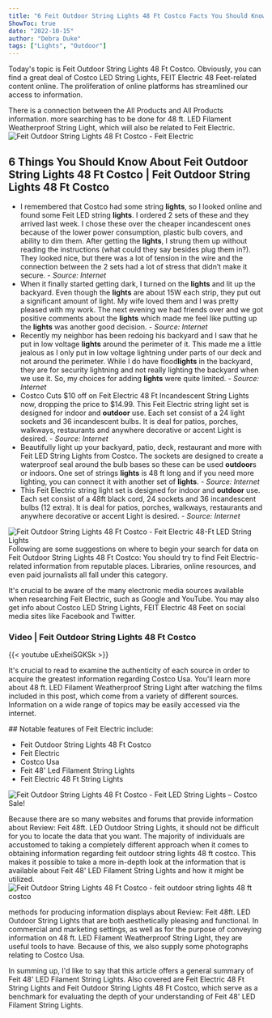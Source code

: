 ```yaml
---
title: "6 Feit Outdoor String Lights 48 Ft Costco Facts You Should Know"
ShowToc: true 
date: "2022-10-15"
author: "Debra Duke" 
tags: ["Lights", "Outdoor"]
---
```


Today's topic is Feit Outdoor String Lights 48 Ft Costco. Obviously, you can find a great deal of Costco LED String Lights, FEIT Electric 48 Feet-related content online. The proliferation of online platforms has streamlined our access to information.

There is a connection between the All Products and All Products information. more searching has to be done for 48 ft. LED Filament Weatherproof String Light, which will also be related to Feit Electric.
<img loading="lazy" src="https://www.costco.co.uk/medias/sys_master/images/h5c/h8a/12771737436190.jpg" onerror="this.onerror=null;this.src='https://blogger.googleusercontent.com/img/a/AVvXsEhe7F7TRXHtjiKvHb5vS7DmnxvpHiDyoYyYvm1nHB3Qp2_w3BnM6A2eq4v7FYxCC9bfZt3a9vIMtAYEKUiaDQbHMg-ViyGmRIj39MLp0bGFfgfYw1Dc9q_H-T0wiTm3l0Uq42dETrN9eC8aGJ9_IORZsxST1AcLR7np1koOfcc7tnHa4S8Mwz_xD9d0=s16000';" alt="Feit Outdoor String Lights 48 Ft Costco - Feit Electric" >

## 6 Things You Should Know About Feit Outdoor String Lights 48 Ft Costco | Feit Outdoor String Lights 48 Ft Costco
-   I remembered that Costco had some string **lights**, so I looked online and found some Feit LED string **lights**. I ordered 2 sets of these and they arrived last week. I chose these over the cheaper incandescent ones because of the lower power consumption, plastic bulb covers, and ability to dim them. After getting the **lights**, I strung them up without reading the instructions (what could they say besides plug them in?). They looked nice, but there was a lot of tension in the wire and the connection between the 2 sets had a lot of stress that didn’t make it secure. - <cite>Source: Internet</cite>
-   When it finally started getting dark, I turned on the **lights** and lit up the backyard. Even though the **lights** are about 15W each strip, they put out a significant amount of light. My wife loved them and I was pretty pleased with my work. The next evening we had friends over and we got positive comments about the **lights** which made me feel like putting up the **lights** was another good decision. - <cite>Source: Internet</cite>
-   Recently my neighbor has been redoing his backyard and I saw that he put in low voltage **lights** around the perimeter of it. This made me a little jealous as I only put in low voltage lightning under parts of our deck and not around the perimeter. While I do have flood**lights** in the backyard, they are for security lightning and not really lighting the backyard when we use it. So, my choices for adding **lights** were quite limited. - <cite>Source: Internet</cite>
-   Costco Cuts $10 off on Feit Electric 48 Ft Incandescent String Lights now, dropping the price to $14.99. This Feit Electric string light set is designed for indoor and **outdoor** use. Each set consist of a 24 light sockets and 36 incandescent bulbs. It is deal for patios, porches, walkways, restaurants and anywhere decorative or accent Light is desired. - <cite>Source: Internet</cite>
-   Beautifully light up your backyard, patio, deck, restaurant and more with Feit LED String Lights from Costco. The sockets are designed to create a waterproof seal around the bulb bases so these can be used **outdoor**s or indoors. One set of strings **lights** is 48 ft long and if you need more lighting, you can connect it with another set of **lights**. - <cite>Source: Internet</cite>
-   This Feit Electric string light set is designed for indoor and **outdoor** use. Each set consist of a 48ft black cord, 24 sockets and 36 incandescent bulbs (12 extra). It is deal for patios, porches, walkways, restaurants and anywhere decorative or accent Light is desired. - <cite>Source: Internet</cite>


<img loading="lazy" src="https://www.feit.com/wp-content/uploads/2020/11/72121_product.jpg" onerror="this.onerror=null;this.src='https://blogger.googleusercontent.com/img/a/AVvXsEhe7F7TRXHtjiKvHb5vS7DmnxvpHiDyoYyYvm1nHB3Qp2_w3BnM6A2eq4v7FYxCC9bfZt3a9vIMtAYEKUiaDQbHMg-ViyGmRIj39MLp0bGFfgfYw1Dc9q_H-T0wiTm3l0Uq42dETrN9eC8aGJ9_IORZsxST1AcLR7np1koOfcc7tnHa4S8Mwz_xD9d0=s16000';" alt="Feit Outdoor String Lights 48 Ft Costco - Feit Electric 48-Ft LED String Lights" >
Following are some suggestions on where to begin your search for data on Feit Outdoor String Lights 48 Ft Costco:
You should try to find Feit Electric-related information from reputable places. Libraries, online resources, and even paid journalists all fall under this category.

It's crucial to be aware of the many electronic media sources available when researching Feit Electric, such as Google and YouTube. You may also get info about Costco LED String Lights, FEIT Electric 48 Feet on social media sites like Facebook and Twitter.

### Video | Feit Outdoor String Lights 48 Ft Costco
{{< youtube uExheiSGKSk >}} 


It's crucial to read to examine the authenticity of each source in order to acquire the greatest information regarding Costco Usa.
You'll learn more about 48 ft. LED Filament Weatherproof String Light after watching the films included in this post, which come from a variety of different sources. Information on a wide range of topics may be easily accessed via the internet.
<script async="async" data-cfasync="false" src="//normallydemandedalter.com/fe63df3c5408708b15d8dc3d9b206b31/invoke.js"></script>
<div id="container-fe63df3c5408708b15d8dc3d9b206b31"></div>
## Notable features of Feit Electric include:

- Feit Outdoor String Lights 48 Ft Costco
- Feit Electric
- Costco Usa
- Feit 48' Led Filament String Lights
- Feit Electric 48 Ft String Lights

 <img loading="lazy" src="https://images.stringlights.org/l-m/48-ft-led-outdoor-string-lights-commercial-v-1751893309.jpg" onerror="this.onerror=null;this.src='https://blogger.googleusercontent.com/img/a/AVvXsEhe7F7TRXHtjiKvHb5vS7DmnxvpHiDyoYyYvm1nHB3Qp2_w3BnM6A2eq4v7FYxCC9bfZt3a9vIMtAYEKUiaDQbHMg-ViyGmRIj39MLp0bGFfgfYw1Dc9q_H-T0wiTm3l0Uq42dETrN9eC8aGJ9_IORZsxST1AcLR7np1koOfcc7tnHa4S8Mwz_xD9d0=s16000';" alt="Feit Outdoor String Lights 48 Ft Costco - Feit LED String Lights – Costco Sale!" >

Because there are so many websites and forums that provide information about Review: Feit 48ft. LED Outdoor String Lights, it should not be difficult for you to locate the data that you want.
The majority of individuals are accustomed to taking a completely different approach when it comes to obtaining information regarding feit outdoor string lights 48 ft costco. This makes it possible to take a more in-depth look at the information that is available about Feit 48' LED Filament String Lights and how it might be utilized.
<img loading="lazy" src="http://costcocouple.com/wp-content/uploads/2017/04/Feit-Electric-48-Ft-LED-String-Lights-Costco-4-640x480.jpg" onerror="this.onerror=null;this.src='https://blogger.googleusercontent.com/img/a/AVvXsEhe7F7TRXHtjiKvHb5vS7DmnxvpHiDyoYyYvm1nHB3Qp2_w3BnM6A2eq4v7FYxCC9bfZt3a9vIMtAYEKUiaDQbHMg-ViyGmRIj39MLp0bGFfgfYw1Dc9q_H-T0wiTm3l0Uq42dETrN9eC8aGJ9_IORZsxST1AcLR7np1koOfcc7tnHa4S8Mwz_xD9d0=s16000';" alt="Feit Outdoor String Lights 48 Ft Costco - feit outdoor string lights 48 ft costco" >

methods for producing information displays about Review: Feit 48ft. LED Outdoor String Lights that are both aesthetically pleasing and functional. In commercial and marketing settings, as well as for the purpose of conveying information on 48 ft. LED Filament Weatherproof String Light, they are useful tools to have. Because of this, we also supply some photographs relating to Costco Usa.

In summing up, I'd like to say that this article offers a general summary of Feit 48' LED Filament String Lights. Also covered are Feit Electric 48 Ft String Lights and Feit Outdoor String Lights 48 Ft Costco, which serve as a benchmark for evaluating the depth of your understanding of Feit 48' LED Filament String Lights.
	

